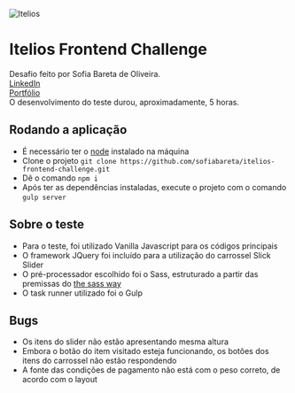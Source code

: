![Itelios](http://www.itelios.com.br/images/logo_itelios_orange@2x.png)

# Itelios Frontend Challenge

Desafio feito por Sofia Bareta de Oliveira.<br>
[LinkedIn](https://www.linkedin.com/in/sofiabareta/)<br>
[Portfólio](https://www.sofiabareta.com.br/)<br>
O desenvolvimento do teste durou, aproximadamente, 5 horas. 

## Rodando a aplicação

- É necessário ter o [node](https://nodejs.org/en/) instalado na máquina
- Clone o projeto `git clone https://github.com/sofiabareta/itelios-frontend-challenge.git`
- Dê o comando `npm i`
- Após ter as dependências instaladas, execute o projeto com o comando `gulp server`

## Sobre o teste

- Para o teste, foi utilizado Vanilla Javascript para os códigos principais
- O framework JQuery foi incluído para a utilização do carrossel Slick Slider
- O pré-processador escolhido foi o Sass, estruturado a partir das premissas do [the sass way](http://thesassway.com/beginner/how-to-structure-a-sass-project)
- O task runner utilizado foi o Gulp

## Bugs
 
- Os itens do slider não estão apresentando mesma altura
- Embora o botão do item visitado esteja funcionando, os botões dos itens do carrossel não estão respondendo
- A fonte das condições de pagamento não está com o peso correto, de acordo com o layout
